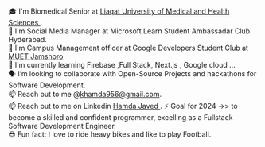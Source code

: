 🎓 I'm Biomedical Senior at <a href="https://www.lumhs.edu.pk/home/">Liaqat University of Medical and Health Sciences </a> . <br>
👯 I'm Social Media Manager at Microsoft Learn Student Ambassadar Club Hyderabad.<br>
👯 I'm Campus Management officer at Google Developers Student Club at <a href="https://www.muet.edu.pk/">MUET Jamshoro </a> <br>
🌱 I'm currently learning Firebase ,Full Stack, Next.js , Google cloud ... <br>
🗣️ I’m looking to collaborate with Open-Source Projects and hackathons for Software Development.<br>
📫 Reach out to me @khamda956@gmail.com.<br>
📫 Reach out to me on Linkedin <a href="https://www.linkedin.com/in/hamda-javed-/">Hamda Javed </a>.
⚡ Goal for 2024 ->> to become a skilled and confident programmer, excelling as a Fullstack Software Development Engineer.<br>
😎 Fun fact: I love to ride heavy bikes and like to play Football.
